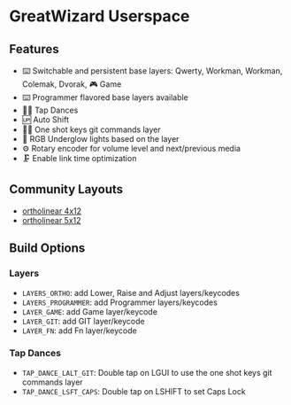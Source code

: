 # GreatWizard Userspace

## Features

- ⌨️ Switchable and persistent base layers: Qwerty, Workman, Workman, Colemak, Dvorak, 🎮 Game
- ⌨️ Programmer flavored base layers available
- 💃🕺 Tap Dances
- 🆙 Auto Shift
- 👨‍💻 One shot keys git commands layer
- 🌈 RGB Underglow lights based on the layer
- ⚙️ Rotary encoder for volume level and next/previous media
- 🗜️ Enable link time optimization

## Community Layouts

- [ortholinear 4x12](https://github.com/qmk/qmk_firmware/tree/master/layouts/community/ortho_4x12/greatwizard)
- [ortholinear 5x12](https://github.com/qmk/qmk_firmware/tree/master/layouts/community/ortho_5x12/greatwizard)

## Build Options

### Layers

- `LAYERS_ORTHO`: add Lower, Raise and Adjust layers/keycodes
- `LAYERS_PROGRAMMER`: add Programmer layers/keycodes
- `LAYER_GAME`: add Game layer/keycode
- `LAYER_GIT`: add GIT layer/keycode
- `LAYER_FN`: add Fn layer/keycode

### Tap Dances

- `TAP_DANCE_LALT_GIT`: Double tap on LGUI to use the one shot keys git commands layer
- `TAP_DANCE_LSFT_CAPS`: Double tap on LSHIFT to set Caps Lock
